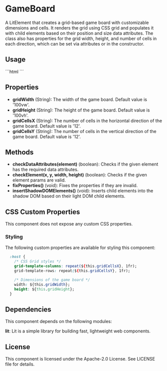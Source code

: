 # GameBoard

A LitElement that creates a grid-based game board with customizable dimensions and cells. It renders the grid using CSS grid and populates it with child elements based on their position and size data attributes. The class also has properties for the grid width, height, and number of cells in each direction, which can be set via attributes or in the constructor.

## Usage

´´´html
<game-board grid-cells-x="8" grid-cells-y="10" grid-width="80vw" grid-height="90vh"></game-board>
´´´

## Properties

- **gridWidth** (String): The width of the game board. Default value is '100vw'.
- **gridHeight** (String): The height of the game board. Default value is '100vh'.
- **gridCellsX** (String): The number of cells in the horizontal direction of the game board. Default value is '12'.
- **gridCellsY** (String): The number of cells in the vertical direction of the game board. Default value is '12'.

## Methods

- **checkDataAttributes(element)** (boolean): Checks if the given element has the required data attributes.
- **checkElement(x, y, width, height)** (boolean): Checks if the given element params are valid.
- **fixProperties()** (void): Fixes the properties if they are invalid.
- **insertShadowDOMElements()** (void): Inserts child elements into the shadow DOM based on their light DOM child elements.

## CSS Custom Properties

This component does not expose any custom CSS properties.

### Styling

The following custom properties are available for styling this component:

```css
  :host {
    /* CSS Grid styles */
    grid-template-columns: repeat(${this.gridCellsX}, 1fr);
    grid-template-rows: repeat(${this.gridCellsY}, 1fr);

    /* Dimensions of the game board */
    width: ${this.gridWidth};
    height: ${this.gridHeight};
  }
```

## Dependencies

This component depends on the following modules:

**lit**: Lit is a simple library for building fast, lightweight web components.

## License

This component is licensed under the Apache-2.0 License. See LICENSE file for details.
